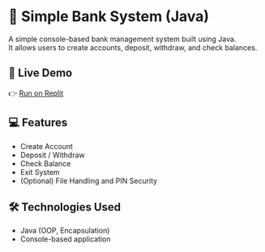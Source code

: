 # 🏦 Simple Bank System (Java)


A simple console-based bank management system built using Java.  
It allows users to create accounts, deposit, withdraw, and check balances.


## 🚀 Live Demo 
👉 [Run on Replit](https://simple-bank-system-java.abdullahallmoja.repl.co)


## 💻 Features
- Create Account  
- Deposit / Withdraw  
- Check Balance  
- Exit System  
- (Optional) File Handling and PIN Security  

## 🛠️ Technologies Used
- Java (OOP, Encapsulation)
- Console-based application